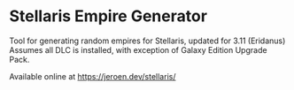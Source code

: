# Stellaris Empire Generator
Tool for generating random empires for Stellaris, updated for 3.11 (Eridanus)  
Assumes all DLC is installed, with exception of Galaxy Edition Upgrade Pack.  
  
Available online at https://jeroen.dev/stellaris/  